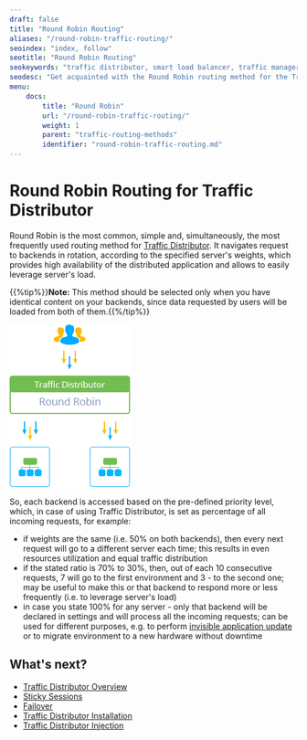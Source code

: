 ```yaml
---
draft: false
title: "Round Robin Routing"
aliases: "/round-robin-traffic-routing/"
seoindex: "index, follow"
seotitle: "Round Robin Routing"
seokeywords: "traffic distributor, smart load balancer, traffic manager, traffic distributor routing, round robin,  equal balancing, rotating routing method, distribution type, even routing, weight-based balancing"
seodesc: "Get acquainted with the Round Robin routing method for the Traffic Distributor solution. Learn about method&#8217;s specifics and get some general usage advices."
menu: 
    docs:
        title: "Round Robin"
        url: "/round-robin-traffic-routing/"
        weight: 1
        parent: "traffic-routing-methods"
        identifier: "round-robin-traffic-routing.md"
---
```


# Round Robin Routing for Traffic Distributor

Round Robin is the most common, simple and, simultaneously, the most frequently used routing method for [Traffic Distributor](/traffic-distributor/). It navigates request to backends in rotation, according to the specified server's weights, which provides high availability of the distributed application and allows to easily leverage server's load.

{{%tip%}}**Note:** This method should be selected only when you have identical content on your backends, since data requested by users will be loaded from both of them.{{%/tip%}}

![Traffic Distributor round robin routing](1.png)

So, each backend is accessed based on the pre-defined priority level, which, in case of using Traffic Distributor, is set as percentage of all incoming requests, for example:

* if weights are the same (i.e. 50% on both backends), then every next request will go to a different server each time; this results in even resources utilization and equal traffic distribution
* if the stated ratio is 70% to 30%, then, out of each 10 consecutive requests, 7 will go to the first environment and 3 - to the second one; may be useful to make this or that backend to respond more or less frequently (i.e. to leverage server's load)
* in case you state 100% for any server - only that backend will be declared in settings and will process all the incoming requests; can be used for different purposes, e.g. to perform [invisible application update](/blue-green-deploy/) or to migrate environment to a new hardware without downtime


## What's next?

* [Traffic Distributor Overview](/traffic-distributor/)
* [Sticky Sessions](/sticky-sessions-traffic-routing/)
* [Failover](/failover-traffic-routing/)
* [Traffic Distributor Installation](/traffic-distributor-installation/)
* [Traffic Distributor Injection](/traffic-distributor-injection/)